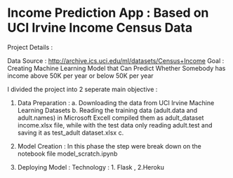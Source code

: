 # Income Prediction App : Based on UCI Irvine Income Census Data
Project Details : 

Data Source : http://archive.ics.uci.edu/ml/datasets/Census+Income
Goal : Creating Machine Learning Model that Can Predict Whether Somebody has income above 50K per year or below 50K per year 

I divided the project into 2 seperate main objective : 
1. Data Preparation : 
  a. Downloading the data from UCI Irvine Machine Learning Datasets
  b. Reading the training data (adult.data and adult.names) in Microsoft Excell compiled them as adult_dataset income.xlsx file, while with the test data only reading adult.test and saving  it as test_adult dataset.xlsx 
  c. 
2. Model Creation : In this phase the step were break down on the notebook file model_scratch.ipynb 

3. Deploying Model : 
  Technology : 1. Flask , 2.Heroku 


#
